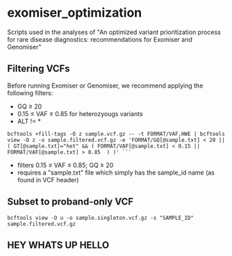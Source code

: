 # exomiser_optimization
Scripts used in the analyses of "An optimized variant prioritization process for rare disease diagnostics: recommendations for Exomiser and Genomiser"

## Filtering VCFs
Before running Exomiser or Genomiser, we recommend applying the following filters:
* GQ ≥ 20
* 0.15 ≤ VAF ≤ 0.85 for heterozyougs variants
* ALT != *
```
bcftools +fill-tags -O z sample.vcf.gz -- -t FORMAT/VAF,HWE | bcftools view -O z -o sample.filtered.vcf.gz -e 'FORMAT/GQ[@sample.txt] < 20 || ( GT[@sample.txt]="het" && ( FORMAT/VAF[@sample.txt] < 0.15 || FORMAT/VAF[@sample.txt] > 0.85  ) )' ```

```
* filters 0.15 ≤ VAF ≤ 0.85; GQ ≥ 20
* requires a "sample.txt" file which simply has the sample_id name (as found in VCF header)


## Subset to proband-only VCF

```
bcftools view -O u -o sample.singleton.vcf.gz -s "SAMPLE_ID" sample.filtered.vcf.gz

```

## HEY WHATS UP HELLO

